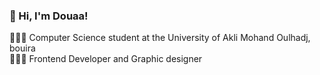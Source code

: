 ### 👋 Hi, I'm Douaa!

👩🏻‍🎓 Computer Science student at the University of Akli Mohand Oulhadj, bouira<br/>
👩🏻‍💻 Frontend Developer and Graphic designer<br/>
